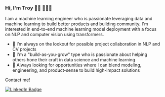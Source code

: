 ### Hi, I'm Troy 👋🏼 🧑🏻‍💻

I am a machine learning engineer who is passionate leveraging data and machine learning to build better products and building community. I'm interested in end-to-end machine learning model deployment with a focus on NLP and computer vision using transformers.

- 👯 I’m always on the lookout for possible project collaboration in NLP and CV projects
- 🤝 I'm a "build-as-you-grow" type who is passionate about helping others hone their craft in data science and machine learning
- 👀 Always looking for opportunities where I can blend modeling, engineering, and product-sense to build high-impact solutions

Contact me!
<div id="badges">
  <a href="https://www.linkedin.com/in/troycjennings/">
    <img src="https://img.shields.io/badge/LinkedIn-blue?style=for-the-badge&logo=linkedin&logoColor=white" alt="LinkedIn Badge"/>
  </a>
</div>

<!--
**jenningst/jenningst** is a ✨ _special_ ✨ repository because its `README.md` (this file) appears on your GitHub profile.

Here are some ideas to get you started:

- 🔭 I’m currently working on ...
- 🌱 I’m currently learning ...
- 👯 I’m looking to collaborate on ...
- 🤔 I’m looking for help with ...
- 💬 Ask me about ...
- 📫 How to reach me: ...
- 😄 Pronouns: ...
- ⚡ Fun fact: ...
-->
